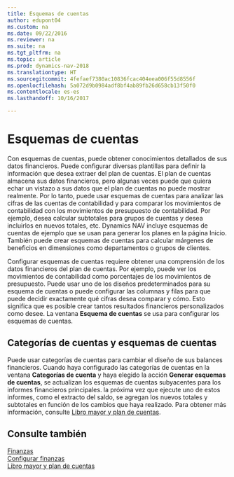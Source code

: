 ```yaml
---
title: Esquemas de cuentas
author: edupont04
ms.custom: na
ms.date: 09/22/2016
ms.reviewer: na
ms.suite: na
ms.tgt_pltfrm: na
ms.topic: article
ms.prod: dynamics-nav-2018
ms.translationtype: HT
ms.sourcegitcommit: 4fefaef7380ac10836fcac404eea006f55d8556f
ms.openlocfilehash: 5a072d9b0984adf8bf4ab89fb26d658cb13f50f0
ms.contentlocale: es-es
ms.lasthandoff: 10/16/2017

---
```


# <a name="account-schedules"></a>Esquemas de cuentas
Con esquemas de cuentas, puede obtener conocimientos detallados de sus datos financieros. Puede configurar diversas plantillas para definir la información que desea extraer del plan de cuentas. El plan de cuentas almacena sus datos financieros, pero algunas veces puede que quiera echar un vistazo a sus datos que el plan de cuentas no puede mostrar realmente. Por lo tanto, puede usar esquemas de cuentas para analizar las cifras de las cuentas de contabilidad y para comparar los movimientos de contabilidad con los movimientos de presupuesto de contabilidad.
Por ejemplo, desea calcular subtotales para grupos de cuentas y desea incluirlos en nuevos totales, etc.
Dynamics NAV incluye esquemas de cuentas de ejemplo que se usan para generar los planes en la página Inicio. También puede crear esquemas de cuentas para calcular márgenes de beneficios en dimensiones como departamentos o grupos de clientes.  

Configurar esquemas de cuentas requiere obtener una comprensión de los datos financieros del plan de cuentas.
Por ejemplo, puede ver los movimientos de contabilidad como porcentajes de los movimientos de presupuesto.
Puede usar uno de los diseños predeterminados para su esquema de cuentas o puede configurar las columnas y filas para que puede decidir exactamente qué cifras desea comparar y cómo.
Esto significa que es posible crear tantos resultados financieros personalizados como desee. La ventana **Esquema de cuentas** se usa para configurar los esquemas de cuentas.  

## <a name="account-categories-and-account-schedules"></a>Categorías de cuentas y esquemas de cuentas
Puede usar categorías de cuentas para cambiar el diseño de sus balances financieros. Cuando haya configurado las categorías de cuentas en la ventana **Categorías de cuenta** y haya elegido la acción **Generar esquemas de cuentas**, se actualizan los esquemas de cuentas subyacentes para los informes financieros principales. la próxima vez que ejecute uno de estos informes, como el extracto del saldo, se agregan los nuevos totales y subtotales en función de los cambios que haya realizado. Para obtener más información, consulte [Libro mayor y plan de cuentas](finance-general-ledger.md).    
## <a name="see-also"></a>Consulte también
[Finanzas](finance.md)  
[Configurar finanzas](finance-setup-finance.md)  
[Libro mayor y plan de cuentas](finance-general-ledger.md)  


